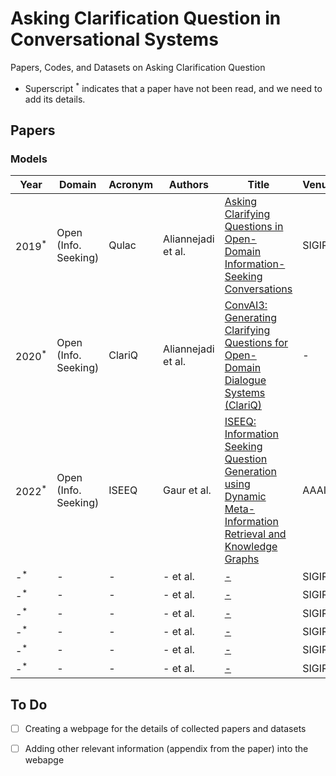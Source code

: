 # Asking Clarification Question in Conversational Systems
Papers, Codes, and Datasets on Asking Clarification Question
* Superscript <sup>*</sup> indicates that a paper have not been read, and we need to add its details.

## Papers

### Models
| Year | Domain | Acronym | Authors | Title | Venue | Code | Dataset | Leaderboard |
|------|-------|-------|------|------|------|-------|-------|-------|
| 2019<sup>*</sup>| Open (Info. Seeking) | Qulac | Aliannejadi et al. | [Asking Clarifying Questions in Open-Domain Information-Seeking Conversations](https://arxiv.org/pdf/1907.06554.pdf)| SIGIR | [Link](https://github.com/aliannejadi/qulac) |[Link](https://github.com/aliannejadi/qulac) | -
| 2020<sup>*</sup> | Open (Info. Seeking) | ClariQ | Aliannejadi et al. | [ConvAI3: Generating Clarifying Questions for Open-Domain Dialogue Systems (ClariQ)](https://arxiv.org/abs/2009.11352)| - | [Link](https://github.com/aliannejadi/ClariQ) | [Link](https://github.com/aliannejadi/ClariQ) | [Link](http://convai.io/#automatic-evaluation-leaderboard-hidden-test-set)
| 2022<sup>*</sup>| Open (Info. Seeking) | ISEEQ | Gaur et al. | [ISEEQ: Information Seeking Question Generation using Dynamic Meta-Information Retrieval and Knowledge Graphs](https://arxiv.org/pdf/2112.07622.pdf)| AAAI | [Link](https://github.com/manasgaur/AAAI-22) | [-](-) | [-]()
| -<sup>*</sup>| - | - | - et al. | [-](-)| SIGIR | [-](-) | [-](-) | [-]()
| -<sup>*</sup>| - | - | - et al. | [-](-)| SIGIR | [-](-) | [-](-) | [-]()
| -<sup>*</sup>| - | - | - et al. | [-](-)| SIGIR | [-](-) | [-](-) | [-]()
| -<sup>*</sup>| - | - | - et al. | [-](-)| SIGIR | [-](-) | [-](-) | [-]()
| -<sup>*</sup>| - | - | - et al. | [-](-)| SIGIR | [-](-) | [-](-) | [-]()
| -<sup>*</sup>| - | - | - et al. | [-](-)| SIGIR | [-](-) | [-](-) | [-]()


<!-- ### Relevant Survey Papers -->

## To Do

- [ ] Creating a webpage for the details of collected papers and datasets
- [ ] Adding other relevant information (appendix from the paper) into the webapge

